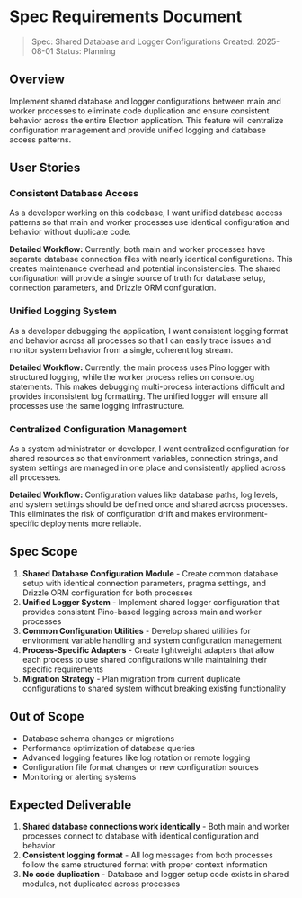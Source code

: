 # Spec Requirements Document

> Spec: Shared Database and Logger Configurations
> Created: 2025-08-01
> Status: Planning

## Overview

Implement shared database and logger configurations between main and worker processes to eliminate code duplication and ensure consistent behavior across the entire Electron application. This feature will centralize configuration management and provide unified logging and database access patterns.

## User Stories

### Consistent Database Access

As a developer working on this codebase, I want unified database access patterns so that main and worker processes use identical configuration and behavior without duplicate code.

**Detailed Workflow:** Currently, both main and worker processes have separate database connection files with nearly identical configurations. This creates maintenance overhead and potential inconsistencies. The shared configuration will provide a single source of truth for database setup, connection parameters, and Drizzle ORM configuration.

### Unified Logging System

As a developer debugging the application, I want consistent logging format and behavior across all processes so that I can easily trace issues and monitor system behavior from a single, coherent log stream.

**Detailed Workflow:** Currently, the main process uses Pino logger with structured logging, while the worker process relies on console.log statements. This makes debugging multi-process interactions difficult and provides inconsistent log formatting. The unified logger will ensure all processes use the same logging infrastructure.

### Centralized Configuration Management

As a system administrator or developer, I want centralized configuration for shared resources so that environment variables, connection strings, and system settings are managed in one place and consistently applied across all processes.

**Detailed Workflow:** Configuration values like database paths, log levels, and system settings should be defined once and shared across processes. This eliminates the risk of configuration drift and makes environment-specific deployments more reliable.

## Spec Scope

1. **Shared Database Configuration Module** - Create common database setup with identical connection parameters, pragma settings, and Drizzle ORM configuration for both processes
2. **Unified Logger System** - Implement shared logger configuration that provides consistent Pino-based logging across main and worker processes
3. **Common Configuration Utilities** - Develop shared utilities for environment variable handling and system configuration management
4. **Process-Specific Adapters** - Create lightweight adapters that allow each process to use shared configurations while maintaining their specific requirements
5. **Migration Strategy** - Plan migration from current duplicate configurations to shared system without breaking existing functionality

## Out of Scope

- Database schema changes or migrations
- Performance optimization of database queries
- Advanced logging features like log rotation or remote logging
- Configuration file format changes or new configuration sources
- Monitoring or alerting systems

## Expected Deliverable

1. **Shared database connections work identically** - Both main and worker processes connect to database with identical configuration and behavior
2. **Consistent logging format** - All log messages from both processes follow the same structured format with proper context information
3. **No code duplication** - Database and logger setup code exists in shared modules, not duplicated across processes